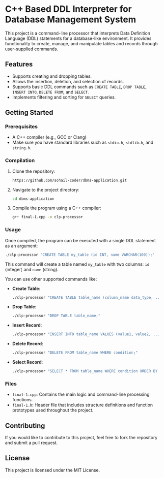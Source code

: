 
# C++ Based DDL Interpreter for Database Management System

This project is a command-line processor that interprets Data Definition Language (DDL) statements for a database-like environment. It provides functionality to create, manage, and manipulate tables and records through user-supplied commands.

## Features

- Supports creating and dropping tables.
- Allows the insertion, deletion, and selection of records.
- Supports basic DDL commands such as `CREATE TABLE`, `DROP TABLE`, `INSERT INTO`, `DELETE FROM`, and `SELECT`.
- Implements filtering and sorting for `SELECT` queries.

## Getting Started

### Prerequisites

- A C++ compiler (e.g., GCC or Clang)
- Make sure you have standard libraries such as `stdio.h`, `stdlib.h`, and `string.h`.

### Compilation

1. Clone the repository:
   ```bash
   https://github.com/sohail-coder/dbms-application.git
   ```
2. Navigate to the project directory:
   ```bash
   cd dbms-application
   ```
3. Compile the program using a C++ compiler:
   ```bash
   g++ final-1.cpp -o clp-processor
   ```

### Usage

Once compiled, the program can be executed with a single DDL statement as an argument:

```bash
./clp-processor "CREATE TABLE my_table (id INT, name VARCHAR(100));"
```

This command will create a table named `my_table` with two columns: `id` (integer) and `name` (string).

You can use other supported commands like:

- **Create Table**:
  ```bash
  ./clp-processor "CREATE TABLE table_name (column_name data_type, ...);"
  ```

- **Drop Table**:
  ```bash
  ./clp-processor "DROP TABLE table_name;"
  ```

- **Insert Record**:
  ```bash
  ./clp-processor "INSERT INTO table_name VALUES (value1, value2, ...);"
  ```

- **Delete Record**:
  ```bash
  ./clp-processor "DELETE FROM table_name WHERE condition;"
  ```

- **Select Record**:
  ```bash
  ./clp-processor "SELECT * FROM table_name WHERE condition ORDER BY column_name;"
  ```

### Files

- `final-1.cpp`: Contains the main logic and command-line processing functions.
- `final-1.h`: Header file that includes structure definitions and function prototypes used throughout the project.

## Contributing

If you would like to contribute to this project, feel free to fork the repository and submit a pull request.

## License

This project is licensed under the MIT License.

